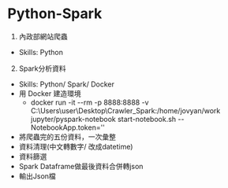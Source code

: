 # Python-Spark

1. 內政部網站爬蟲
  - Skills: Python

2. Spark分析資料
  - Skills: Python/ Spark/ Docker 
  - 用 Docker 建造環境
    -  docker run -it --rm -p 8888:8888 -v C:\Users\user\Desktop\Crawler_Spark:/home/jovyan/work jupyter/pyspark-notebook start-notebook.sh --NotebookApp.token=''
  - 將爬蟲完的五份資料，一次彙整
  - 資料清理(中文轉數字/ 改成datetime)
  - 資料篩選
  - Spark Dataframe做最後資料合併轉json
  - 輸出Json檔
   
